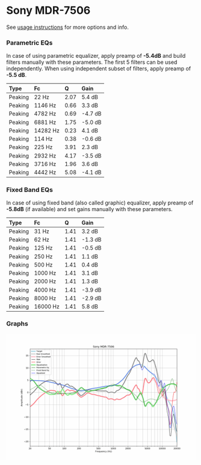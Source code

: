 # Sony MDR-7506
See [usage instructions](https://github.com/jaakkopasanen/AutoEq#usage) for more options and info.

### Parametric EQs
In case of using parametric equalizer, apply preamp of **-5.4dB** and build filters manually
with these parameters. The first 5 filters can be used independently.
When using independent subset of filters, apply preamp of **-5.5 dB**.

| Type    | Fc       |    Q | Gain    |
|:--------|:---------|:-----|:--------|
| Peaking | 22 Hz    | 2.07 | 5.4 dB  |
| Peaking | 1146 Hz  | 0.66 | 3.3 dB  |
| Peaking | 4782 Hz  | 0.69 | -4.7 dB |
| Peaking | 6881 Hz  | 1.75 | -5.0 dB |
| Peaking | 14282 Hz | 0.23 | 4.1 dB  |
| Peaking | 114 Hz   | 0.38 | -0.6 dB |
| Peaking | 225 Hz   | 3.91 | 2.3 dB  |
| Peaking | 2932 Hz  | 4.17 | -3.5 dB |
| Peaking | 3716 Hz  | 1.96 | 3.6 dB  |
| Peaking | 4442 Hz  | 5.08 | -4.1 dB |

### Fixed Band EQs
In case of using fixed band (also called graphic) equalizer, apply preamp of **-5.8dB**
(if available) and set gains manually with these parameters.

| Type    | Fc       |    Q | Gain    |
|:--------|:---------|:-----|:--------|
| Peaking | 31 Hz    | 1.41 | 3.2 dB  |
| Peaking | 62 Hz    | 1.41 | -1.3 dB |
| Peaking | 125 Hz   | 1.41 | -0.5 dB |
| Peaking | 250 Hz   | 1.41 | 1.1 dB  |
| Peaking | 500 Hz   | 1.41 | 0.4 dB  |
| Peaking | 1000 Hz  | 1.41 | 3.1 dB  |
| Peaking | 2000 Hz  | 1.41 | 1.3 dB  |
| Peaking | 4000 Hz  | 1.41 | -3.9 dB |
| Peaking | 8000 Hz  | 1.41 | -2.9 dB |
| Peaking | 16000 Hz | 1.41 | 5.8 dB  |

### Graphs
![](./Sony%20MDR-7506.png)